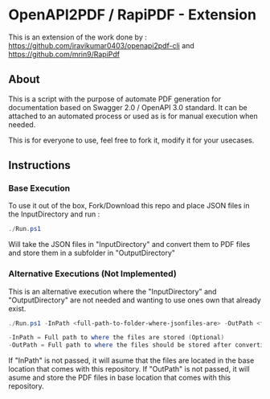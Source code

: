 # OpenAPI2PDF / RapiPDF - Extension
This is an extension of the work done by : https://github.com/iravikumar0403/openapi2pdf-cli and https://github.com/mrin9/RapiPdf

## About
This is a script with the purpose of automate PDF generation for documentation based on Swagger 2.0 / OpenAPI 3.0 standard.
It can be attached to an automated process or used as is for manual execution when needed.

This is for everyone to use, feel free to fork it, modify it for your usecases.

## Instructions
### Base Execution
To use it out of the box, Fork/Download this repo and place JSON files in the InputDirectory and run :
```powershell
./Run.ps1
```
Will take the JSON files in "InputDirectory" and convert them to PDF files and store them in a subfolder in "OutputDirectory"

### Alternative Executions (Not Implemented)
This is an alternative execution where the "InputDirectory" and "OutputDirectory" are not needed and wanting to use ones own that already exist.
```powershell
./Run.ps1 -InPath <full-path-to-folder-where-jsonfiles-are> -OutPath <full-path-to-folder-where-to-store-pdf>

-InPath = Full path to where the files are stored (Optional)
-OutPath = Full path to where the files should be stored after convertion (Optional)
```
If "InPath" is not passed, it will asume that the files are located in the base location that comes with this repository.
If "OutPath" is not passed, it will asume and store the PDF files in base location that comes with this repository.